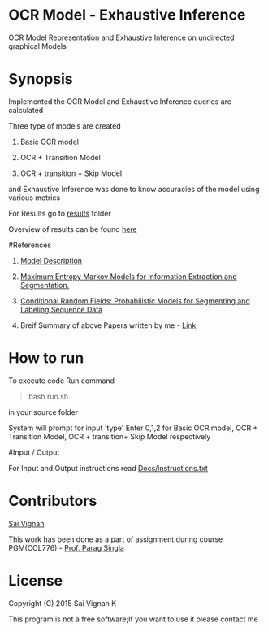 # OCR Model - Exhaustive Inference

OCR Model Representation and Exhaustive Inference on undirected graphical Models

# Synopsis

Implemented the OCR Model and Exhaustive Inference queries are calculated

Three type of models are created

1. Basic OCR model

2. OCR + Transition Model

3. OCR + transition + Skip Model

and Exhaustive Inference was done to know accuracies of the model using various metrics

For Results go to [results](https://github.com/saivig/PGM/tree/master/OCR-Exh_Inference/results) folder

Overview of results can be found [here](https://github.com/saivig/PGM/blob/master/OCR-Exh_Inference/Docs/Observations.pdf)

#References

1. [Model Description](https://github.com/saivig/PGM/blob/master/OCR-Exh_Inference/Docs/Description.pdf)

2. [Maximum Entropy Markov Models for Information Extraction and Segmentation.](https://people.cs.umass.edu/~mccallum/papers/memm-icml2000.ps)

3. [Conditional Random Fields: Probabilistic Models for Segmenting and Labeling Sequence Data](https://people.cs.umass.edu/~mccallum/papers/crf-icml01.ps)

4. Breif Summary of above Papers written by me - [Link](https://github.com/saivig/PGM/blob/master/OCR-Exh_Inference/Docs/Summary.pdf)

# How to run

To execute code Run command 

>bash run.sh 

in your source folder

System will prompt for input 'type' Enter 0,1,2 for Basic OCR model, OCR + Transition Model,
OCR + transition+ Skip Model respectively

#Input / Output

For Input and Output instructions read [Docs/instructions.txt](https://github.com/saivig/PGM/blob/master/OCR-Exh_Inference/Docs/instructions.txt)

# Contributors

[Sai Vignan](http://www.iitd.ac.in/~cs5120289)

This work has been done as a part of assignment during course PGM(COL776) - [Prof. Parag Singla](http://www.cse.iitd.ac.in/~parags/)

# License

Copyright (C) 2015  Sai Vignan K

This program is not a free software;If you want to use it please contact me
